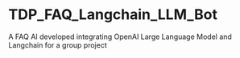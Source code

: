 # TDP_FAQ_Langchain_LLM_Bot
A FAQ AI developed integrating OpenAI Large Language Model and Langchain for a group project
